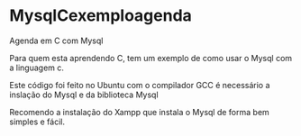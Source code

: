 # MysqlCexemploagenda
Agenda em C com Mysql

Para quem esta aprendendo C, tem um exemplo de como usar o Mysql com a linguagem c.

Este código foi feito no Ubuntu com o compilador GCC é necessário a inslação do Mysql e da biblioteca Mysql

Recomendo a instalação do Xampp que instala o Mysql de forma bem simples e fácil.
